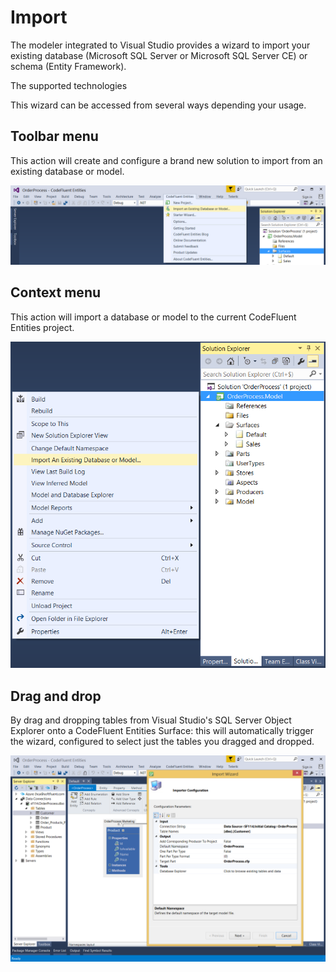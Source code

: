 # Import

The modeler integrated to Visual Studio provides a wizard to import your existing database (Microsoft SQL Server or Microsoft SQL Server CE) or schema (Entity Framework).

The supported technologies

This wizard can be accessed from several ways depending your usage.

## Toolbar menu

This action will create and configure a brand new solution to import from an existing database or model.

![](img/import-01.png)

## Context menu

This action will import a database or model to the current CodeFluent Entities project.

![](img/import-02.png)

## Drag and drop

By drag and dropping tables from Visual Studio's SQL Server Object Explorer onto a CodeFluent Entities Surface: this will automatically trigger the wizard, configured to select just the tables you dragged and dropped.

![](img/import-03.png)

